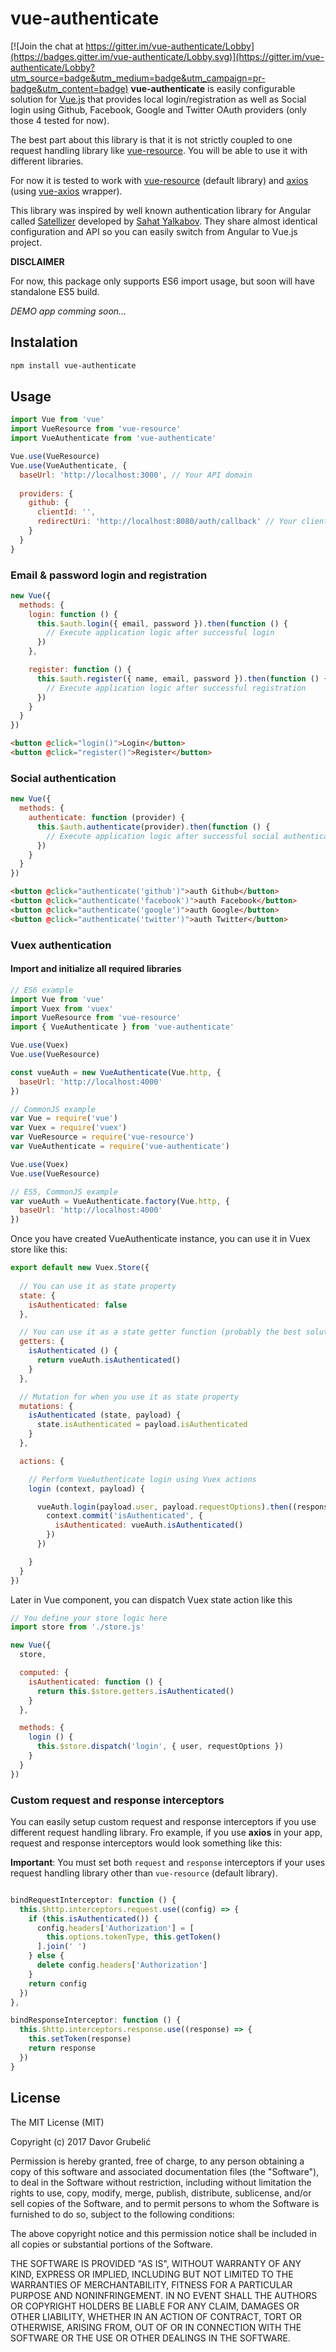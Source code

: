 # vue-authenticate

[![Join the chat at https://gitter.im/vue-authenticate/Lobby](https://badges.gitter.im/vue-authenticate/Lobby.svg)](https://gitter.im/vue-authenticate/Lobby?utm_source=badge&utm_medium=badge&utm_campaign=pr-badge&utm_content=badge)
**vue-authenticate** is easily configurable solution for [Vue.js](https://vuejs.org/) that provides local login/registration as well as Social login using Github, Facebook, Google and Twitter OAuth providers (only those 4 tested for now).

The best part about this library is that it is not strictly coupled to one request handling library like [vue-resource](https://github.com/pagekit/vue-resource). You will be able to use it with different libraries. 

For now it is tested to work with  [vue-resource](https://github.com/pagekit/vue-resource) (default library) and [axios](https://github.com/mzabriskie/axios) (using [vue-axios](https://github.com/imcvampire/vue-axios) wrapper).

This library was inspired by well known authentication library for Angular called [Satellizer](https://github.com/sahat/satellizer) developed by [Sahat Yalkabov](http://sahatyalkabov.com). They share almost identical configuration and API so you can easily switch from Angular to Vue.js project.

**DISCLAIMER**

For now, this package only supports ES6 import usage, but soon will have standalone ES5 build.



*DEMO app comming soon...*

## Instalation
```bash
npm install vue-authenticate
```

## Usage
```javascript
import Vue from 'vue'
import VueResource from 'vue-resource'
import VueAuthenticate from 'vue-authenticate'

Vue.use(VueResource)
Vue.use(VueAuthenticate, {
  baseUrl: 'http://localhost:3000', // Your API domain
  
  providers: {
    github: {
      clientId: '',
      redirectUri: 'http://localhost:8080/auth/callback' // Your client app URL
    }
  }
}
```

### Email & password login and registration
```javascript
new Vue({
  methods: {
    login: function () {
      this.$auth.login({ email, password }).then(function () {
        // Execute application logic after successful login
      })
    },

    register: function () {
      this.$auth.register({ name, email, password }).then(function () {
        // Execute application logic after successful registration
      })
    }
  }
})
```

```html
<button @click="login()">Login</button>
<button @click="register()">Register</button>
```

### Social authentication

```javascript
new Vue({
  methods: {
    authenticate: function (provider) {
      this.$auth.authenticate(provider).then(function () {
        // Execute application logic after successful social authentication
      })
    }
  }
})
```

```html
<button @click="authenticate('github')">auth Github</button>
<button @click="authenticate('facebook')">auth Facebook</button>
<button @click="authenticate('google')">auth Google</button>
<button @click="authenticate('twitter')">auth Twitter</button>
```

### Vuex authentication

#### Import and initialize all required libraries

```javascript
// ES6 example
import Vue from 'vue'
import Vuex from 'vuex'
import VueResource from 'vue-resource'
import { VueAuthenticate } from 'vue-authenticate'

Vue.use(Vuex)
Vue.use(VueResource)

const vueAuth = new VueAuthenticate(Vue.http, {
  baseUrl: 'http://localhost:4000'
})
```

```javascript
// CommonJS example
var Vue = require('vue')
var Vuex = require('vuex')
var VueResource = require('vue-resource')
var VueAuthenticate = require('vue-authenticate')

Vue.use(Vuex)
Vue.use(VueResource)

// ES5, CommonJS example
var vueAuth = VueAuthenticate.factory(Vue.http, {
  baseUrl: 'http://localhost:4000'
})
```

Once you have created VueAuthenticate instance, you can use it in Vuex store like this:

```javascript
export default new Vuex.Store({
  
  // You can use it as state property
  state: {
    isAuthenticated: false
  },

  // You can use it as a state getter function (probably the best solution)
  getters: {
    isAuthenticated () {
      return vueAuth.isAuthenticated()
    }
  },

  // Mutation for when you use it as state property
  mutations: {
    isAuthenticated (state, payload) {
      state.isAuthenticated = payload.isAuthenticated
    }
  },

  actions: {

    // Perform VueAuthenticate login using Vuex actions
    login (context, payload) {

      vueAuth.login(payload.user, payload.requestOptions).then((response) => {
        context.commit('isAuthenticated', {
          isAuthenticated: vueAuth.isAuthenticated()
        })
      })

    }
  }
})
```

Later in Vue component, you can dispatch Vuex state action like this

```javascript
// You define your store logic here
import store from './store.js'

new Vue({
  store,

  computed: {
    isAuthenticated: function () {
      return this.$store.getters.isAuthenticated()
    }
  },

  methods: {
    login () {
      this.$store.dispatch('login', { user, requestOptions })
    }
  }
})
```

### Custom request and response interceptors

You can easily setup custom request and response interceptors if you use different request handling library.
Fro example, if you use **axios** in your app, request and response interceptors would look something like this:

**Important**: You must set both `request` and `response` interceptors if your uses request handling library other than `vue-resource` (default library).

```javascript

bindRequestInterceptor: function () {
  this.$http.interceptors.request.use((config) => {
    if (this.isAuthenticated()) {
      config.headers['Authorization'] = [
        this.options.tokenType, this.getToken()
      ].join(' ')
    } else {
      delete config.headers['Authorization']
    }
    return config
  })
},

bindResponseInterceptor: function () {
  this.$http.interceptors.response.use((response) => {
    this.setToken(response)
    return response
  })
}

```

## License

The MIT License (MIT)

Copyright (c) 2017 Davor Grubelić

Permission is hereby granted, free of charge, to any person obtaining a copy of
this software and associated documentation files (the "Software"), to deal in
the Software without restriction, including without limitation the rights to
use, copy, modify, merge, publish, distribute, sublicense, and/or sell copies of
the Software, and to permit persons to whom the Software is furnished to do so,
subject to the following conditions:

The above copyright notice and this permission notice shall be included in all
copies or substantial portions of the Software.

THE SOFTWARE IS PROVIDED "AS IS", WITHOUT WARRANTY OF ANY KIND, EXPRESS OR
IMPLIED, INCLUDING BUT NOT LIMITED TO THE WARRANTIES OF MERCHANTABILITY, FITNESS
FOR A PARTICULAR PURPOSE AND NONINFRINGEMENT. IN NO EVENT SHALL THE AUTHORS OR
COPYRIGHT HOLDERS BE LIABLE FOR ANY CLAIM, DAMAGES OR OTHER LIABILITY, WHETHER
IN AN ACTION OF CONTRACT, TORT OR OTHERWISE, ARISING FROM, OUT OF OR IN
CONNECTION WITH THE SOFTWARE OR THE USE OR OTHER DEALINGS IN THE SOFTWARE.